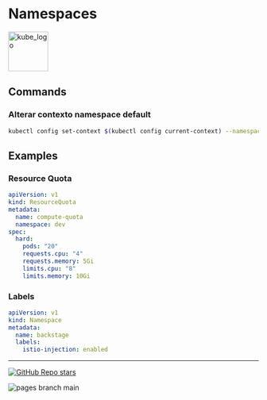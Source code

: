 
# Namespaces

<p align="left"><img src="https://www.vectorlogo.zone/logos/kubernetes/kubernetes-icon.svg" width="80" alt="kube_logo"></p>

## Commands

### Alterar contexto namespace default

```sh
kubectl config set-context $(kubectl config current-context) --namespace=NAMESPACE_NAME
```

## Examples

### Resource Quota

```yaml
apiVersion: v1
kind: ResourceQuota
metadata:
  name: compute-quota
  namespace: dev
spec:
  hard:
    pods: "20"
    requests.cpu: "4"
    requests.memory: 5Gi
    limits.cpu: "8"
    limits.memory: 10Gi
```

### Labels

```yaml
apiVersion: v1
kind: Namespace
metadata:
  name: backstage
  labels:
    istio-injection: enabled
```

---

<p align="left"><a href="https://github.com/paulofponciano/k8s-daily-commands-and-troubleshoot"><img alt="GitHub Repo stars" src="https://img.shields.io/github/stars/paulofponciano/k8s-daily-commands-and-troubleshoot?label=k8s-daily-commands-and-troubleshoot&style=social"></a></p>

![pages branch main](https://github.com/paulofponciano/k8s-daily-commands-and-troubleshoot/actions/workflows/ci-gh-pages.yaml/badge.svg?branch=main)